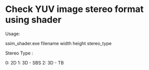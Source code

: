 # Check YUV image stereo format using shader

Usage:

ssim_shader.exe filename width height stereo_type

Stereo Type :

  0: 2D
  1: 3D - SBS
  2: 3D - TB
